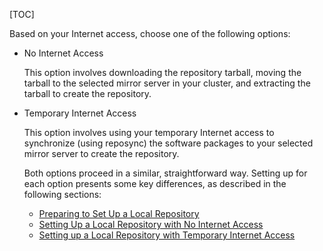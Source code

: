 [TOC]

Based on your Internet access, choose one of the following options:

- No Internet Access

    This option involves downloading the repository tarball, moving the tarball to the selected mirror server in your cluster, and extracting the tarball to create the repository.

- Temporary Internet Access

  This option involves using your temporary Internet access to synchronize (using reposync) the software packages to your selected mirror server to create the repository.

  Both options proceed in a similar, straightforward way. Setting up for each option presents some key differences, as described in the following sections:

  - [Preparing to Set Up a Local Repository]($PreparingToSetUpALocalRepository)
  - [Setting Up a Local Repository with No Internet Access]($SettingUpALocalRepositoryWithTemporaryInternetAcce)
  - [Setting up a Local Repository with Temporary Internet Access]($SettingUpALocalRepositoryWithNoInternetAccess)
